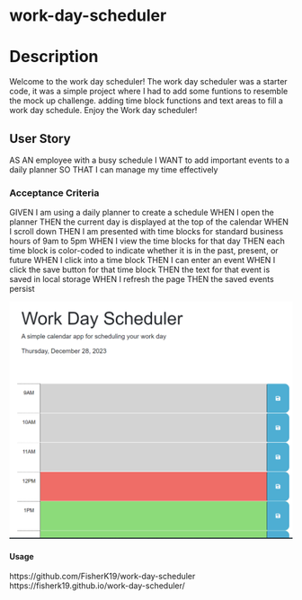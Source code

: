# work-day-scheduler

<h1>Description</h1>
Welcome to the work day scheduler!
The work day scheduler was a starter code, it was a simple project where 
I had to add some funtions to resemble the mock up challenge. adding time block functions and text areas to fill a work day schedule. Enjoy the Work day scheduler!

<h2>User Story</h2>
AS AN employee with a busy schedule
I WANT to add important events to a daily planner
SO THAT I can manage my time effectively

<h3>Acceptance Criteria</h3>
GIVEN I am using a daily planner to create a schedule
WHEN I open the planner
THEN the current day is displayed at the top of the calendar
WHEN I scroll down
THEN I am presented with time blocks for standard business hours of 9am to 5pm
WHEN I view the time blocks for that day
THEN each time block is color-coded to indicate whether it is in the past, present, or future
WHEN I click into a time block
THEN I can enter an event
WHEN I click the save button for that time block
THEN the text for that event is saved in local storage
WHEN I refresh the page
THEN the saved events persist

![Project Screenshot](images/Work-day-scheduler.png)


<h4>Usage</h4>
https://github.com/FisherK19/work-day-scheduler
https://fisherk19.github.io/work-day-scheduler/